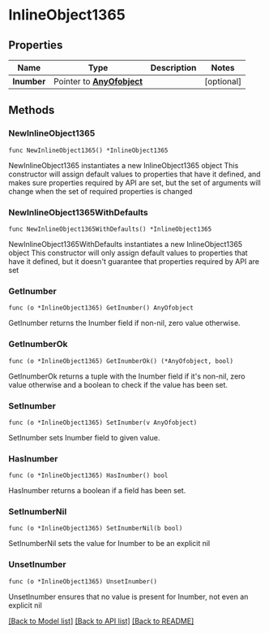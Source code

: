 # InlineObject1365

## Properties

Name | Type | Description | Notes
------------ | ------------- | ------------- | -------------
**Inumber** | Pointer to [**AnyOfobject**](anyOf&lt;object&gt;.md) |  | [optional] 

## Methods

### NewInlineObject1365

`func NewInlineObject1365() *InlineObject1365`

NewInlineObject1365 instantiates a new InlineObject1365 object
This constructor will assign default values to properties that have it defined,
and makes sure properties required by API are set, but the set of arguments
will change when the set of required properties is changed

### NewInlineObject1365WithDefaults

`func NewInlineObject1365WithDefaults() *InlineObject1365`

NewInlineObject1365WithDefaults instantiates a new InlineObject1365 object
This constructor will only assign default values to properties that have it defined,
but it doesn't guarantee that properties required by API are set

### GetInumber

`func (o *InlineObject1365) GetInumber() AnyOfobject`

GetInumber returns the Inumber field if non-nil, zero value otherwise.

### GetInumberOk

`func (o *InlineObject1365) GetInumberOk() (*AnyOfobject, bool)`

GetInumberOk returns a tuple with the Inumber field if it's non-nil, zero value otherwise
and a boolean to check if the value has been set.

### SetInumber

`func (o *InlineObject1365) SetInumber(v AnyOfobject)`

SetInumber sets Inumber field to given value.

### HasInumber

`func (o *InlineObject1365) HasInumber() bool`

HasInumber returns a boolean if a field has been set.

### SetInumberNil

`func (o *InlineObject1365) SetInumberNil(b bool)`

 SetInumberNil sets the value for Inumber to be an explicit nil

### UnsetInumber
`func (o *InlineObject1365) UnsetInumber()`

UnsetInumber ensures that no value is present for Inumber, not even an explicit nil

[[Back to Model list]](../README.md#documentation-for-models) [[Back to API list]](../README.md#documentation-for-api-endpoints) [[Back to README]](../README.md)


